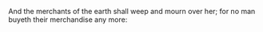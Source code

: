 And the merchants of the earth shall weep and mourn over her; for no man buyeth their merchandise any more:
